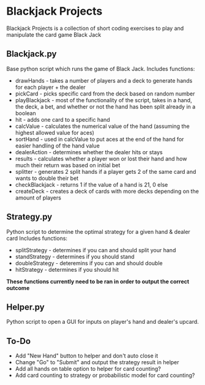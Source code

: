 # Blackjack Projects

Blackjack Projects is a collection of short coding exercises to play and manipulate the card game Black Jack

## Blackjack.py

Base python script which runs the game of Black Jack.
Includes functions:

- drawHands - takes a number of players and a deck to generate hands for each player + the dealer
- pickCard - picks specific card from the deck based on random number
- playBlackjack - most of the functionality of the script, takes in a hand, the deck, a bet, and whether or not the hand has been split already in a boolean
- hit - adds one card to a specific hand
- calcValue - calculates the numerical value of the hand (assuming the highest allowed value for aces)
- sortHand - used in calcValue to put aces at the end of the hand for easier handling of the hand value
- dealerAction - determines whether the dealer hits or stays
- results - calculates whether a player won or lost their hand and how much their return was based on initial bet
- splitter - generates 2 split hands if a player gets 2 of the same card and wants to double their bet
- checkBlackjack - returns 1 if the value of a hand is 21, 0 else
- createDeck - creates a deck of cards with more decks depending on the amount of players

## Strategy.py

Python script to determine the optimal strategy for a given hand & dealer card
Includes functions:

- splitStrategy - determines if you can and should split your hand
- standStrategy - determines if you should stand
- doubleStrategy - deteremins if you can and should double
- hitStrategy - determines if you should hit

**These functions currently need to be ran in order to output the correct outcome**

## Helper.py

Python script to open a GUI for inputs on player's hand and dealer's upcard.

## To-Do

- Add "New Hand" button to helper and don't auto close it
- Change "Go" to "Submit" and output the strategy result in helper
- Add all hands on table option to helper for card counting?
- Add card counting to strategy or probabilistic model for card counting?